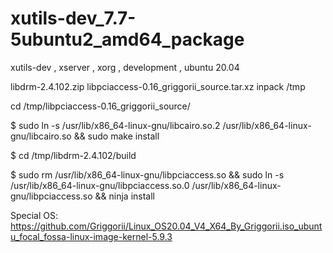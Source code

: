 # xutils-dev_7.7-5ubuntu2_amd64_package
xutils-dev , xserver , xorg , development , ubuntu 20.04


libdrm-2.4.102.zip libpciaccess-0.16_griggorii_source.tar.xz inpack /tmp

cd /tmp/libpciaccess-0.16_griggorii_source/

$ sudo ln -s /usr/lib/x86_64-linux-gnu/libcairo.so.2 /usr/lib/x86_64-linux-gnu/libcairo.so && sudo make install

$ cd /tmp/libdrm-2.4.102/build

$ sudo rm /usr/lib/x86_64-linux-gnu/libpciaccess.so && sudo ln -s /usr/lib/x86_64-linux-gnu/libpciaccess.so.0 /usr/lib/x86_64-linux-gnu/libpciaccess.so && ninja install

Special OS: https://github.com/Griggorii/Linux_OS20.04_V4_X64_By_Griggorii.iso_ubuntu_focal_fossa-linux-image-kernel-5.9.3
